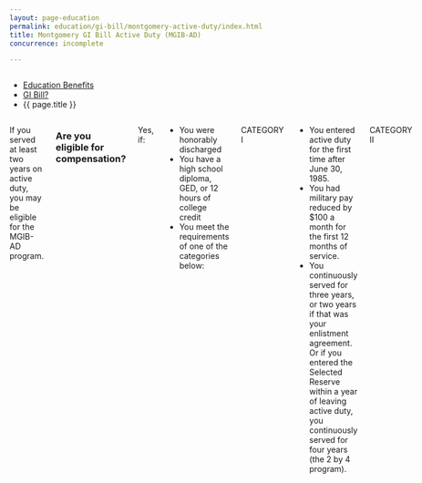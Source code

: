 ```yaml
---
layout: page-education
permalink: education/gi-bill/montgomery-active-duty/index.html
title: Montgomery GI Bill Active Duty (MGIB-AD)
concurrence: incomplete

---
```


<div class="splash" markdown="0">
<div class="row" markdown="0">
<div class="small-12 columns" markdown="0">

<ul class="breadcrumbs" role="menubar" aria-label="Primary">
<li class="parent"><a href="{{ site.url }}/education/">Education Benefits</a></li>
<li class="parent"><a href="{{ site.url }}/education/gi-bill/">GI Bill?</a></li>
<li class="active">{{ page.title }}</li>
</ul>

</div>
</div>
</div>

<div class="main" role="main" markdown="0">

<!-- <div class="action-bar">
  <div class="row">
    <div class="small-12 columns">
      <a class="button small start" href="{{ site.url}}/disability-benefits/get/">Apply for Disability Benefits</a>
    </div>
  </div>  
</div> -->

<div class="section one" markdown="0">
<div class="primary" markdown="0">
<div class="row" markdown="0">
<div class="small-12 columns" markdown="1">

If you served at least two years on active duty, you may be eligible for the MGIB-AD program.

### Are you eligible for compensation?

Yes, if: 
-	You were honorably discharged
-	You have a high school diploma, GED, or 12 hours of college credit
-	You meet the requirements of one of the categories below:

CATEGORY I
- You entered active duty for the first time after June 30, 1985.
- You had military pay reduced by $100 a month for the first 12 months of service.
- You continuously served for three years, or two years if that was your enlistment agreement. Or if you entered the Selected Reserve within a year of leaving active duty, you continuously served for four years (the 2 by 4 program).

CATEGORY II
- You entered active duty before January 1, 1977.
- You served at least one day between October 19, 1984, and June 30, 1985, and you stayed on active duty through June 30, 1988 (or through June 30 1987, if you entered the Selected Reserve within one year of leaving active duty and served four years).
- On December 31, 1989, you had entitlement left from the Vietnam-era GI Bill.

CATEGORY III
- You are not eligible for MGIB under categories I or II.
- You were on active duty on September 30, 1990, and you separated involuntarily after February 2, 1991.
- Or you involuntarily separated on or after November 30, 1993.
- Or you voluntarily separated under either the Voluntary Separation Incentive (VSI) program or the Special Separation Benefit (SSB) program.
- Before separation, you had military pay reduced by $1,200.

CATEGORY IV
- You were on active duty on October 9, 1996, had money remaining in a VEAP account on that date, and elected MGIB by October 9, 1997.
- Or you entered full-time National Guard duty under title 32, USC, between July 1, 1985, and November 28, 1989, and you elected MGIB between October 9, 1996, and July 9, 1997.
- You had military pay reduced by $100 a month for 12 months or made a $1,200 lump-sum contribution.

### Who is covered
You 

### Available benefits
School tuition or training fees

### How it works
You may receive benefits for up to eight semesters (four years) of traditional academic education. Benefits, paid monthly, depend upon the following factors:
- length of service
- type of training
- your category (as defined below)
- college-fund eligibility 
- your contribution to the $600 Buy-Up program



**Several related funding or training programs fall under the MGIB-AD umbrella:**
- [$600 Buy-Up program](LINK to beta story) While on active duty, you can contribute a maximum of $600 to receive increased monthly benefits. With this maximum contribution, you are eligible for an additional $5,400 in GI Bill benefits.  
- College degree and certificate programs
- Non-college degree programs (technical or vocational courses)
- Flight training
- Apprenticeships or on-the-job training
- High-tech training 
- Licensing and certification
- Entrepreneurship training
- Entrance examinations
- Correspondence courses

Use the [GI Bill Comparison Tool](link to tool) to pick the right type of educational assistance program and school to maximize your benefits.

### Learn more:
[Montgomery GI Bill Active Duty](http://www.benefits.va.gov/gibill/docs/pamphlets/ch30_pamphlet.pdf)

“GI Bill® is a registered trademark of the United States Department of Veterans Affairs (VA). The absence of the registration symbol ® does not constitute a waiver of VA's trademark rights in that phrase.” Read our Terms of Use.

</div>
</div>
</div>


</div>
